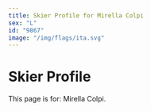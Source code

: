 ```yaml
---
title: Skier Profile for Mirella Colpi
sex: "L"
id: "9867"
image: "/img/flags/ita.svg" 
---
```


# Skier Profile

This page is for: Mirella Colpi.
    